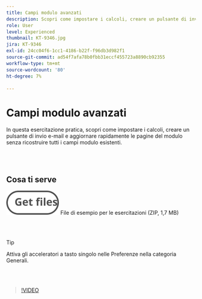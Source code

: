 ```yaml
---
title: Campi modulo avanzati
description: Scopri come impostare i calcoli, creare un pulsante di invio e-mail e aggiornare rapidamente le pagine del modulo senza ricostruire tutti i campi modulo esistenti
role: User
level: Experienced
thumbnail: KT-9346.jpg
jira: KT-9346
exl-id: 24cc04f6-1cc1-4186-b22f-f96db3d982f1
source-git-commit: ad54f7afa78b0fbb31eccf455723a8890cb92355
workflow-type: tm+mt
source-wordcount: '80'
ht-degree: 7%

---
```


# Campi modulo avanzati

In questa esercitazione pratica, scopri come impostare i calcoli, creare un pulsante di invio e-mail e aggiornare rapidamente le pagine del modulo senza ricostruire tutti i campi modulo esistenti.

<br> 

## Cosa ti serve

[![Scarica file](../assets/Getfiles.svg)](../assets/ProjectEstimate.zip)
File di esempio per le esercitazioni (ZIP, 1,7 MB)

<br> 

>[!TIP]
>
>Attiva gli acceleratori a tasto singolo nelle Preferenze nella categoria Generali.

<br> 

>[!VIDEO](https://video.tv.adobe.com/v/340379?quality=12&learn=on&hidetitle=true)
